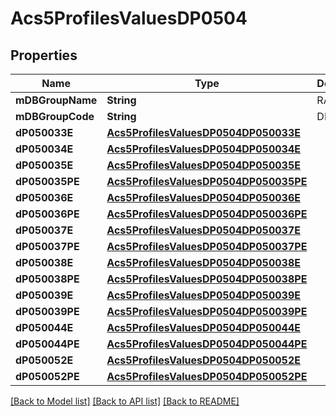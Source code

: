 # Acs5ProfilesValuesDP0504

## Properties
Name | Type | Description | Notes
------------ | ------------- | ------------- | -------------
**mDBGroupName** | **String** | RACE | 
**mDBGroupCode** | **String** | DP0504 | 
**dP050033E** | [**Acs5ProfilesValuesDP0504DP050033E**](Acs5ProfilesValuesDP0504DP050033E.md) |  | 
**dP050034E** | [**Acs5ProfilesValuesDP0504DP050034E**](Acs5ProfilesValuesDP0504DP050034E.md) |  | 
**dP050035E** | [**Acs5ProfilesValuesDP0504DP050035E**](Acs5ProfilesValuesDP0504DP050035E.md) |  | 
**dP050035PE** | [**Acs5ProfilesValuesDP0504DP050035PE**](Acs5ProfilesValuesDP0504DP050035PE.md) |  | 
**dP050036E** | [**Acs5ProfilesValuesDP0504DP050036E**](Acs5ProfilesValuesDP0504DP050036E.md) |  | 
**dP050036PE** | [**Acs5ProfilesValuesDP0504DP050036PE**](Acs5ProfilesValuesDP0504DP050036PE.md) |  | 
**dP050037E** | [**Acs5ProfilesValuesDP0504DP050037E**](Acs5ProfilesValuesDP0504DP050037E.md) |  | 
**dP050037PE** | [**Acs5ProfilesValuesDP0504DP050037PE**](Acs5ProfilesValuesDP0504DP050037PE.md) |  | 
**dP050038E** | [**Acs5ProfilesValuesDP0504DP050038E**](Acs5ProfilesValuesDP0504DP050038E.md) |  | 
**dP050038PE** | [**Acs5ProfilesValuesDP0504DP050038PE**](Acs5ProfilesValuesDP0504DP050038PE.md) |  | 
**dP050039E** | [**Acs5ProfilesValuesDP0504DP050039E**](Acs5ProfilesValuesDP0504DP050039E.md) |  | 
**dP050039PE** | [**Acs5ProfilesValuesDP0504DP050039PE**](Acs5ProfilesValuesDP0504DP050039PE.md) |  | 
**dP050044E** | [**Acs5ProfilesValuesDP0504DP050044E**](Acs5ProfilesValuesDP0504DP050044E.md) |  | 
**dP050044PE** | [**Acs5ProfilesValuesDP0504DP050044PE**](Acs5ProfilesValuesDP0504DP050044PE.md) |  | 
**dP050052E** | [**Acs5ProfilesValuesDP0504DP050052E**](Acs5ProfilesValuesDP0504DP050052E.md) |  | 
**dP050052PE** | [**Acs5ProfilesValuesDP0504DP050052PE**](Acs5ProfilesValuesDP0504DP050052PE.md) |  | 

[[Back to Model list]](../README.md#documentation-for-models) [[Back to API list]](../README.md#documentation-for-api-endpoints) [[Back to README]](../README.md)


